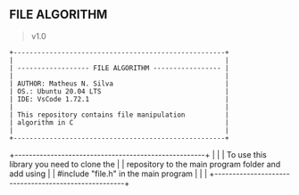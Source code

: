 ## FILE ALGORITHM
> v1.0
```
+-----------------------------------------------------+
|                                                     |
| ------------------ FILE ALGORITHM ----------------- |
|                                                     |
| AUTHOR: Matheus N. Silva                            |
| OS.: Ubuntu 20.04 LTS                               |
| IDE: VsCode 1.72.1                                  |
|                                                     |
| This repository contains file manipulation          |
| algorithm in C                                      |
|                                                     |
+-----------------------------------------------------+

```

+-----------------------------------------------------+
|                                                     |
| To use this library you need to clone the           |
| repository to the main program folder and add using | 
| #include "file.h" in the main program               |
|                                                     |
+-----------------------------------------------------+